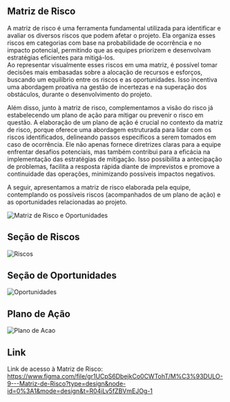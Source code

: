 ## Matriz de Risco

A matriz de risco é uma ferramenta fundamental utilizada para identificar e avaliar os diversos riscos que podem afetar o projeto. Ela organiza esses riscos em categorias com base na probabilidade de ocorrência e no impacto potencial, permitindo que as equipes priorizem e desenvolvam estratégias eficientes para mitigá-los.<br>
Ao representar visualmente esses riscos em uma matriz, é possível tomar decisões mais embasadas sobre a alocação de recursos e esforços, buscando um equilíbrio entre os riscos e as oportunidades. Isso incentiva uma abordagem proativa na gestão de incertezas e na superação dos obstáculos, durante o desenvolvimento do projeto.

Além disso, junto à matriz de risco, complementamos a visão do risco já estabelecendo um plano de ação para mitigar ou prevenir o risco em questão. A elaboração de um plano de ação é crucial no contexto da matriz de risco, porque oferece uma abordagem estruturada para lidar com os riscos identificados, delineando passos específicos a serem tomados em caso de ocorrência. Ele não apenas fornece diretrizes claras para a equipe enfrentar desafios potenciais, mas também contribui para a eficácia na implementação das estratégias de mitigação. Isso possibilita a antecipação de problemas, facilita a resposta rápida diante de imprevistos e promove a continuidade das operações, minimizando possíveis impactos negativos.

A seguir, apresentamos a matriz de risco elaborada pela equipe, contemplando os possíveis riscos (acompanhados de um plano de ação) e as oportunidades relacionadas ao projeto.

![Matriz de Risco e Oportunidades](https://github.com/Inteli-College/2024-T0004-SI09-G02/blob/develop/Assets/MR_Matriz-de-Risco-Oportunidades.png)

## Seção de Riscos

![Riscos](https://github.com/Inteli-College/2024-T0004-SI09-G02/blob/develop/Assets/MR_Riscos.png)

## Seção de Oportunidades

![Oportunidades](https://github.com/Inteli-College/2024-T0004-SI09-G02/blob/develop/Assets/MR_Oportunidades.png)

## Plano de Ação

![Plano de Acao](https://github.com/Inteli-College/2024-T0004-SI09-G02/blob/develop/Assets/MR_Plano-de-Acao.png)

## Link
Link de acesso à Matriz de Risco: https://www.figma.com/file/gr1UCpS6DbejkCo0CWTohT/M%C3%93DULO-9---Matriz-de-Risco?type=design&node-id=0%3A1&mode=design&t=R04iLv5fZBVmEJOg-1